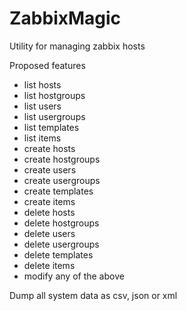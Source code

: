 ZabbixMagic
===========

Utility for managing zabbix hosts

Proposed features
* list hosts
* list hostgroups
* list users
* list usergroups
* list templates
* list items
* create hosts
* create hostgroups
* create users
* create usergroups
* create templates
* create items
* delete hosts
* delete hostgroups
* delete users
* delete usergroups
* delete templates
* delete items
* modify any of the above

Dump all system data as csv, json or xml
